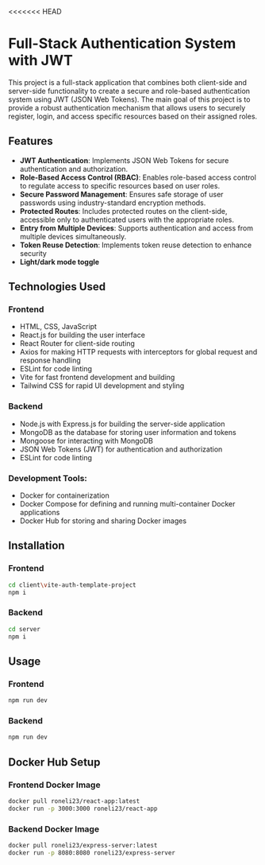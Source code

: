 <<<<<<< HEAD

# Full-Stack Authentication System with JWT

This project is a full-stack application that combines both client-side and server-side functionality to create a secure and role-based authentication system using JWT (JSON Web Tokens). The main goal of this project is to provide a robust authentication mechanism that allows users to securely register, login, and access specific resources based on their assigned roles.

## Features

- **JWT Authentication**: Implements JSON Web Tokens for secure authentication and authorization.
- **Role-Based Access Control (RBAC)**: Enables role-based access control to regulate access to specific resources based on user roles.
- **Secure Password Management**: Ensures safe storage of user passwords using industry-standard encryption methods.
- **Protected Routes**: Includes protected routes on the client-side, accessible only to authenticated users with the appropriate roles.
- **Entry from Multiple Devices**: Supports authentication and access from multiple devices simultaneously.
- **Token Reuse Detection**: Implements token reuse detection to enhance security
- **Light/dark mode toggle**

## Technologies Used

### Frontend
- HTML, CSS, JavaScript
- React.js for building the user interface
- React Router for client-side routing
- Axios for making HTTP requests with interceptors for global request and response handling
- ESLint for code linting
- Vite for fast frontend development and building
- Tailwind CSS for rapid UI development and styling
    
### Backend
- Node.js with Express.js for building the server-side application
- MongoDB as the database for storing user information and tokens
- Mongoose for interacting with MongoDB
- JSON Web Tokens (JWT) for authentication and authorization
- ESLint for code linting
    
### Development Tools:
- Docker for containerization
- Docker Compose for defining and running multi-container Docker applications
- Docker Hub for storing and sharing Docker images

## Installation

### Frontend

```bash
cd client\vite-auth-template-project
npm i

```
### Backend

```bash
cd server
npm i
```

## Usage

### Frontend
```bash
npm run dev
```
### Backend

```bash
npm run dev
```

## Docker Hub Setup

### Frontend Docker Image
```bash
docker pull roneli23/react-app:latest
docker run -p 3000:3000 roneli23/react-app
```
### Backend Docker Image
```bash
docker pull roneli23/express-server:latest
docker run -p 8080:8080 roneli23/express-server
```

 
